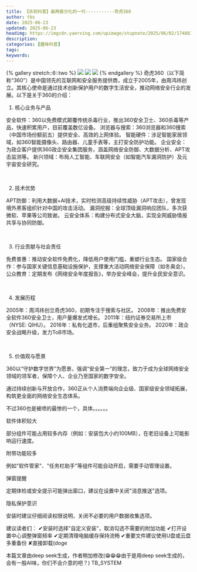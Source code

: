 ```yaml
---
title: 【杀软科普】最两极分化的一代-----------奇虎360
author: tbs
date: 2025-06-23
updated: 2025-06-23
headimg: https://imgcdn.yaerxing.com/upimage/stupnote/2025/06/02/1748832902_20760506_9519.jpg
description: 
categories: [趣味科普]
tags: 
keywords: 
---
```


{% gallery stretch::6::two %}
![](https://imgcdn.yaerxing.com/upimage/stupnote/2025/06/02/1748832902_20760506_9519.jpg)
![](https://imgcdn.yaerxing.com/upimage/stupnote/2025/06/02/1748832903_20760506_7187.jpg)
![](https://imgcdn.yaerxing.com/upimage/stupnote/2025/06/02/1748832904_20760506_2134.jpg)
{% endgallery %}
奇虎360（以下简称“360”）是中国领先的互联网和安全服务提供商，成立于2005年，由周鸿祎创立。其核心使命是通过技术创新保护用户的数字生活安全，推动网络安全行业的发展。以下是关于360的介绍：

1. 核心业务与产品

安全软件：360以免费模式颠覆传统杀毒行业，推出360安全卫士、360杀毒等产品，快速积累用户，目前覆盖数亿设备。
浏览器与搜索：360浏览器和360搜索（中国市场份额前五）提供安全、高效的上网体验。
智能硬件：涉足智能家居领域，如360智能摄像头、路由器、儿童手表等，主打安全防护功能。
企业安全：为政企客户提供360政企安全集团服务，涵盖网络安全防御、大数据分析、APT攻击监测等。
新兴领域：布局人工智能、车联网安全（如智能汽车漏洞防护）及元宇宙安全研究。

 

2. 技术优势

APT防御：利用大数据+AI技术，实时检测高级持续性威胁（APT攻击），曾发现境外黑客组织针对中国的攻击活动。
漏洞挖掘：全球顶级漏洞响应团队，多次获微软、苹果等公司致谢。
云安全体系：构建分布式安全大脑，实现全网威胁情报共享与协同防御。

 

3. 行业贡献与社会责任

免费普惠：推动安全软件免费化，降低用户使用门槛，重塑行业生态。
国家级合作：参与国家关键信息基础设施保护，支撑重大活动网络安全保障（如冬奥会）。
公众教育：定期发布《网络安全年度报告》，举办安全峰会，提升全民安全意识。

 

4. 发展历程

2005年：周鸿祎创立奇虎360，初期专注于搜索与社区。
2008年：推出免费安全软件360安全卫士，用户量爆发式增长。
2011年：纽约证券交易所上市（NYSE: QIHU）。
2016年：私有化退市，后重组聚焦安全业务。
2020年：政企安全战略升级，发力ToB市场。

 

5. 价值观与愿景

360以“守护数字世界”为愿景，强调“安全第一”的理念，致力于成为全球网络安全领域的领军者，保障个人、企业乃至国家的数字安全。

通过持续创新与开放合作，360正从个人消费端向企业级、国家级安全领域拓展，构筑更全面的网络安全生态体系。

不过360也是被喷的最惨的一个，具体。。。。。。

软件体积较大

部分组件可能占用较多内存（例如：安装包大小约100MB），在老旧设备上可能影响运行速度。

附带功能较多

例如"软件管家"、"任务栏助手"等组件可能自动开启，需要手动管理设置。

弹窗提醒

定期体检或安全提示可能弹出窗口，建议在设置中关闭"消息推送"选项。

隐私保护意识

安装时建议仔细阅读权限说明，关闭不必要的用户数据收集选项。

建议读者们：
✔安装时选择"自定义安装"，取消勾选不需要的附加功能
✔打开设置中心调整弹窗频率
✔定期清理电脑缓存保持流畅
✔重要文件建议使用U盘或云盘多重备份
✘直接卸载(doge

本篇文章由deep seek生成，作者稍加修改(😁😁😁由于是用deep seek生成的，会有一股AI味，你们不会介意的吧？)
TB_SYSTEM

